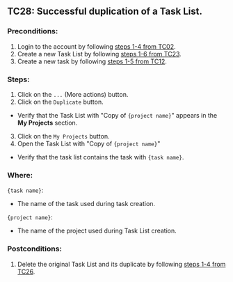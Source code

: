 ## TC28: Successful duplication of a Task List.
### Preconditions:
1. Login to the account by following [steps 1-4 from TC02](TC02.md).
2. Create a new Task List by following [steps 1-6 from TC23](TC23.md).
3. Create a new task by following [steps 1-5 from TC12](TC12.md).
### Steps:
1. Click on the `...` (More actions) button.
2. Click on the `Duplicate` button.
* Verify that the Task List with "Copy of `{project name}`"  appears in the **My Projects** section.
3. Click on the `My Projects` button.
4. Open the Task List with "Copy of `{project name}`"
* Verify that the task list contains the task with `{task name}`.
### Where:
`{task name}`:
* The name of the task used during task creation.

`{project name}`:
* The name of the project used during Task List creation.

### Postconditions:
1. Delete the original Task List and its duplicate by following [steps 1-4 from TC26](TC26.md).
